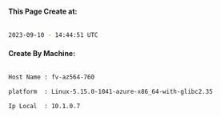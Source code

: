 
   
#### This Page Create at:

```bash

2023-09-10 - 14:44:51 UTC

```

#### Create By Machine:

```bash

Host Name : fv-az564-760

platform  : Linux-5.15.0-1041-azure-x86_64-with-glibc2.35

Ip Local  : 10.1.0.7

```

